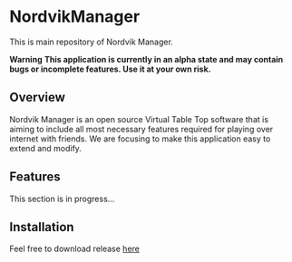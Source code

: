 # NordvikManager

This is main repository of Nordvik Manager.

**Warning**
**This application is currently in an alpha state and may contain bugs or incomplete features. Use it at your own risk.**

## Overview

Nordvik Manager is an open source Virtual Table Top software that is aiming to include all most necessary features required for playing over internet with friends. We are focusing to make this application easy to extend and modify.

## Features

This section is in progress...

## Installation

Feel free to download release [here](?)
